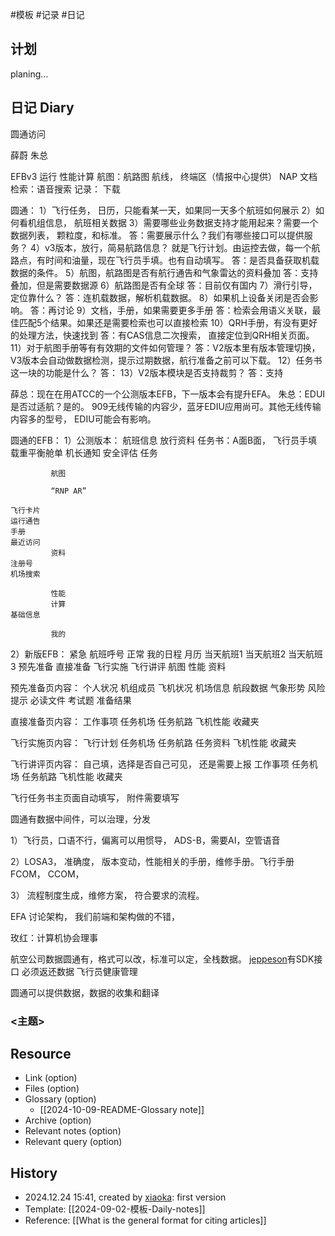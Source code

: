  #模板  #记录 #日记

## 计划

planing...

## 日记 Diary

圆通访问

薛蔚
朱总

EFBv3 
运行
性能计算
航图：航路图 航线， 终端区（情报中心提供）
NAP
文档
检索：语音搜索
记录：
下载

圆通：
1）飞行任务， 日历，只能看某一天，如果同一天多个航班如何展示
2）如何看机组信息， 航班相关数据
3）需要哪些业务数据支持才能用起来？需要一个数据列表， 颗粒度，和标准。
答：需要展示什么？我们有哪些接口可以提供服务？
4）v3版本，放行，简易航路信息？
就是飞行计划。由运控去做，每一个航路点，有时间和油量，现在飞行员手填。也有自动填写。 
答：是否具备获取机载数据的条件。
5）航图，航路图是否有航行通告和气象雷达的资料叠加
答：支持叠加，但是需要数据源
6）航路图是否有全球
答：目前仅有国内
7）滑行引导，定位靠什么？
答：连机载数据，解析机载数据。
8）如果机上设备关闭是否会影响。
答：再讨论
9）文档，手册，如果需要更多手册
答：检索会用语义关联，最佳匹配5个结果。如果还是需要检索也可以直接检索
10）QRH手册，有没有更好的处理方法，快速找到
答：有CAS信息二次搜索， 直接定位到QRH相关页面。
11）对于航图手册等有有效期的文件如何管理？
答：V2版本里有版本管理切换， V3版本会自动做数据检测，提示过期数据，航行准备之前可以下载。
12）任务书这一块的功能是什么？
答：
13）V2版本模块是否支持裁剪？
答：支持

薛总：现在在用ATCC的一个公测版本EFB，下一版本会有提升EFA。
朱总：EDUI是否过适航？是的。 909无线传输的内容少，蓝牙EDIU应用尚可。其他无线传输内容多的型号， EDIU可能会有影响。

圆通的EFB：
1）公测版本：
航班信息
放行资料
任务书：A面B面， 飞行员手填
载重平衡舱单
机长通知
安全评估 
			任务
			
			 航图 
			 
			 “RNP AR” 
			 
	飞行卡片
	运行通告
	手册
	最近访问		 
			 资料 
	注册号
	机场搜索
			 
			 性能 
			 计算 
	基础信息
			 
			 我的

2）新版EFB：
紧急 航班呼号 正常                              我的日程
月历                                            当天航班1
						当天航班2 
							当天航班3
预先准备 直接准备 飞行实施  飞行讲评 航图 性能 资料

预先准备页内容：
个人状况
机组成员
飞机状况
机场信息
航段数据
气象形势
风险提示
必读文件
考试题
准备结果

直接准备页内容：
工作事项
任务机场
任务航路
飞机性能
收藏夹

飞行实施页内容：
飞行计划
任务机场
任务航路
任务资料
飞机性能
收藏夹

飞行讲评页内容： 自己填，选择是否自己可见， 还是需要上报
工作事项
任务机场
任务航路
飞机性能
收藏夹

飞行任务书主页面自动填写， 附件需要填写


圆通有数据中间件，可以治理，分发

1）飞行员，口语不行，偏离可以用惯导，
ADS-B，需要AI，空管语音

2）LOSA3， 准确度， 版本变动，性能相关的手册，维修手册。飞行手册FCOM， CCOM，

3） 流程制度生成，维修方案， 符合要求的流程。

EFA 讨论架构， 我们前端和架构做的不错，

玫红：计算机协会理事

航空公司数据圆通有，格式可以改，标准可以定，全栈数据。
[jeppeson](https://ww2.jeppesen.com/)有SDK接口
必须返还数据
飞行员健康管理

圆通可以提供数据，数据的收集和翻译

### <主题>

## Resource

- Link (option)
- Files (option)
- Glossary (option)
    - [[2024-10-09-README-Glossary note]]
- Archive (option)
- Relevant notes (option)
- Relevant query (option)

## History

-  2024.12.24 15:41, created by [xiaoka](https://www.xiaokaup.com/): first version
- Template: [[2024-09-02-模板-Daily-notes]]
- Reference: [[What is the general format for citing articles]]
